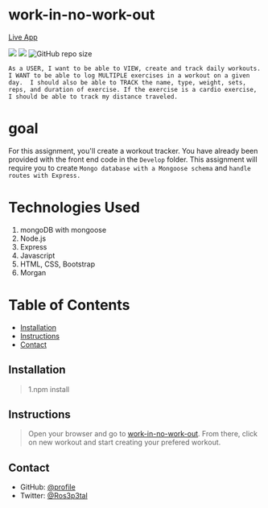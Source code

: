 # work-in-no-work-out
[Live App](https://workinworkout.herokuapp.com/)

![](https://img.shields.io/badge/WorkIn-start-181717?style=plastic&logo=mongoDB)
![](https://img.shields.io/badge/WorkOut-steps-181717?style=plastic&logo=fitbit)
![GitHub repo size](https://img.shields.io/github/repo-size/kathleen-y/work-in-no-work-out?logo=github)

` As a USER, I want to be able to VIEW, create and track daily workouts. 
I WANT to be able to log MULTIPLE exercises in a workout on a given day. 
I should also be able to TRACK the name, type, weight, sets, reps, and duration of exercise.
 If the exercise is a cardio exercise, I should be able to track my distance traveled. `

# goal
For this assignment, you'll create a workout tracker. You have already been provided with the front end code in the `Develop` folder. This assignment will require you to create `Mongo database with a Mongoose schema` and `handle routes with Express.`

# Technologies Used
1. mongoDB with mongoose
2. Node.js
3. Express
4. Javascript
5. HTML, CSS, Bootstrap
6. Morgan

# Table of Contents
* [Installation](#installation)
* [Instructions](#instructions)
* [Contact](#contact)

## Installation
> 1.npm install

## Instructions
> Open your browser and go to [work-in-no-work-out](https://workinworkout.herokuapp.com/). From there, click on new workout and start creating your prefered workout.

## Contact
* GitHub: [@profile](https://github.com/Kathleen-Y)
* Twitter: [@Ros3p3tal](https://twitter.com/Ros3p3tal)

